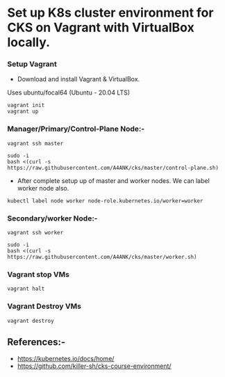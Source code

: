 # Set up K8s cluster environment for CKS on Vagrant with VirtualBox locally.

### Setup Vagrant
- Download and install Vagrant & VirtualBox.

Uses ubuntu/focal64 (Ubuntu - 20.04 LTS)

```
vagrant init
vagrant up
```


### Manager/Primary/Control-Plane Node:-
```
vagrant ssh master
```

```
sudo -i
bash <(curl -s https://raw.githubusercontent.com/A4ANK/cks/master/control-plane.sh)
```
- After complete setup up of master and worker nodes. We can label worker node also.
```
kubectl label node worker node-role.kubernetes.io/worker=worker
```

### Secondary/worker Node:-
```
vagrant ssh worker
```

```
sudo -i
bash <(curl -s https://raw.githubusercontent.com/A4ANK/cks/master/worker.sh)
```

### Vagrant stop VMs

```
vagrant halt
```
### Vagrant Destroy VMs
```
vagrant destroy
```

## References:-
- https://kubernetes.io/docs/home/
- https://github.com/killer-sh/cks-course-environment/
